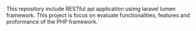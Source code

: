 This repository include RESTful api application usimg laravel lumen framework. This project is focus on evaluate functionalities, features and proformance of the PHP framework.